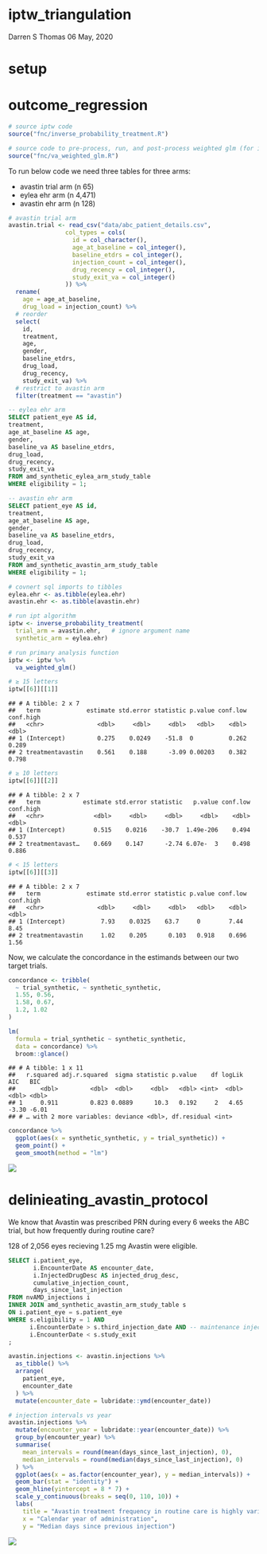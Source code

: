 iptw\_triangulation
================
Darren S Thomas
06 May, 2020

# setup

# outcome\_regression

``` r
# source iptw code
source("fnc/inverse_probability_treatment.R")

# source code to pre-process, run, and post-process weighted glm (for ipwt)
source("fnc/va_weighted_glm.R")
```

To run below code we need three tables for three arms:

  - avastin trial arm (n 65)
  - eylea ehr arm (n 4,471)
  - avastin ehr arm (n 128)

<!-- end list -->

``` r
# avastin trial arm
avastin.trial <- read_csv("data/abc_patient_details.csv",
                col_types = cols(
                  id = col_character(),
                  age_at_baseline = col_integer(),
                  baseline_etdrs = col_integer(),
                  injection_count = col_integer(),
                  drug_recency = col_integer(),
                  study_exit_va = col_integer()
                )) %>% 
  rename(
    age = age_at_baseline,
    drug_load = injection_count) %>% 
  # reorder
  select(
    id,
    treatment, 
    age, 
    gender,
    baseline_etdrs,
    drug_load,
    drug_recency,
    study_exit_va) %>% 
  # restrict to avastin arm
  filter(treatment == "avastin")
```

``` sql
-- eylea ehr arm
SELECT patient_eye AS id,
treatment,
age_at_baseline AS age,
gender,
baseline_va AS baseline_etdrs,
drug_load,
drug_recency,
study_exit_va
FROM amd_synthetic_eylea_arm_study_table
WHERE eligibility = 1;
```

``` sql
-- avastin ehr arm
SELECT patient_eye AS id,
treatment,
age_at_baseline AS age,
gender,
baseline_va AS baseline_etdrs,
drug_load,
drug_recency,
study_exit_va
FROM amd_synthetic_avastin_arm_study_table
WHERE eligibility = 1;
```

``` r
# covnert sql imports to tibbles
eylea.ehr <- as.tibble(eylea.ehr)
avastin.ehr <- as.tibble(avastin.ehr)
```

``` r
# run ipt algorithm
iptw <- inverse_probability_treatment(
  trial_arm = avastin.ehr,   # ignore argument name
  synthetic_arm = eylea.ehr)
```

``` r
# run primary analysis function
iptw <- iptw %>% 
  va_weighted_glm() 
```

``` r
# ≥ 15 letters
iptw[[6]][[1]]
```

    ## # A tibble: 2 x 7
    ##   term             estimate std.error statistic p.value conf.low conf.high
    ##   <chr>               <dbl>     <dbl>     <dbl>   <dbl>    <dbl>     <dbl>
    ## 1 (Intercept)         0.275    0.0249    -51.8  0          0.262     0.289
    ## 2 treatmentavastin    0.561    0.188      -3.09 0.00203    0.382     0.798

``` r
# ≥ 10 letters
iptw[[6]][[2]]
```

    ## # A tibble: 2 x 7
    ##   term            estimate std.error statistic   p.value conf.low conf.high
    ##   <chr>              <dbl>     <dbl>     <dbl>     <dbl>    <dbl>     <dbl>
    ## 1 (Intercept)        0.515    0.0216    -30.7  1.49e-206    0.494     0.537
    ## 2 treatmentavast…    0.669    0.147      -2.74 6.07e-  3    0.498     0.886

``` r
# < 15 letters
iptw[[6]][[3]]
```

    ## # A tibble: 2 x 7
    ##   term             estimate std.error statistic p.value conf.low conf.high
    ##   <chr>               <dbl>     <dbl>     <dbl>   <dbl>    <dbl>     <dbl>
    ## 1 (Intercept)          7.93    0.0325    63.7     0        7.44       8.45
    ## 2 treatmentavastin     1.02    0.205      0.103   0.918    0.696      1.56

Now, we calculate the concordance in the estimands between our two
target trials.

``` r
concordance <- tribble(
  ~ trial_synthetic, ~ synthetic_synthetic,
  1.55, 0.56,
  1.58, 0.67,
  1.2, 1.02
)

lm(
  formula = trial_synthetic ~ synthetic_synthetic,
  data = concordance) %>% 
  broom::glance()
```

    ## # A tibble: 1 x 11
    ##   r.squared adj.r.squared  sigma statistic p.value    df logLik   AIC   BIC
    ##       <dbl>         <dbl>  <dbl>     <dbl>   <dbl> <int>  <dbl> <dbl> <dbl>
    ## 1     0.911         0.823 0.0889      10.3   0.192     2   4.65 -3.30 -6.01
    ## # … with 2 more variables: deviance <dbl>, df.residual <int>

``` r
concordance %>% 
  ggplot(aes(x = synthetic_synthetic, y = trial_synthetic)) +
  geom_point() +
  geom_smooth(method = "lm")
```

![](2020_iptw_triangulation_files/figure-gfm/unnamed-chunk-12-1.png)<!-- -->

# delinieating\_avastin\_protocol

We know that Avastin was prescribed PRN during every 6 weeks the ABC
trial, but how frequently during routine care?

128 of 2,056 eyes recieving 1.25 mg Avastin were eligible.

``` sql
SELECT i.patient_eye, 
       i.EncounterDate AS encounter_date,
       i.InjectedDrugDesc AS injected_drug_desc,
       cumulative_injection_count,
       days_since_last_injection
FROM nvAMD_injections i
INNER JOIN amd_synthetic_avastin_arm_study_table s
ON i.patient_eye = s.patient_eye
WHERE s.eligibility = 1 AND
      i.EncounterDate > s.third_injection_date AND -- maintenance injections only
      i.EncounterDate < s.study_exit
; 
```

``` r
avastin.injections <- avastin.injections %>% 
  as_tibble() %>% 
  arrange(
    patient_eye,
    encounter_date
  ) %>% 
  mutate(encounter_date = lubridate::ymd(encounter_date))
```

``` r
# injection intervals vs year
avastin.injections %>% 
  mutate(encounter_year = lubridate::year(encounter_date)) %>% 
  group_by(encounter_year) %>% 
  summarise(
    mean_intervals = round(mean(days_since_last_injection), 0),
    median_intervals = round(median(days_since_last_injection), 0)
  ) %>% 
  ggplot(aes(x = as.factor(encounter_year), y = median_intervals)) +
  geom_bar(stat = "identity") +
  geom_hline(yintercept = 8 * 7) +
  scale_y_continuous(breaks = seq(0, 110, 10)) +
  labs(
    title = "Avastin treatment frequency in routine care is highly variable",
    x = "Calendar year of administration",
    y = "Median days since previous injection")
```

![](2020_iptw_triangulation_files/figure-gfm/unnamed-chunk-15-1.png)<!-- -->
